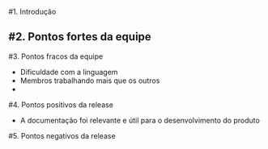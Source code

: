 #1. Introdução 

#2. Pontos fortes da equipe
-

#3. Pontos fracos da equipe
- Dificuldade com a linguagem
- Membros trabalhando mais que os outros
- 

#4. Pontos positivos da release
- A documentação foi relevante e útil para o desenvolvimento do produto

#5. Pontos negativos da release